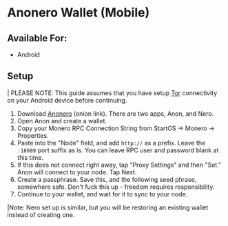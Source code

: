 # Anonero Wallet (Mobile)

## Available For:

- Android

## Setup

| PLEASE NOTE: This guide assumes that you have setup [Tor](https://docs.start9.com/latest/user-manual/connecting/connecting-tor/tor-os/tor-android) connectivity on your Android device before continuing.

1. Download [Anonero](http://anonero5wmhraxqsvzq2ncgptq6gq45qoto6fnkfwughfl4gbt44swad.onion/) (onion link). There are two apps, Anon, and Nero.
1. Open Anon and create a wallet.
1. Copy your Monero RPC Connection String from StartOS -> Monero -> Properties.
1. Paste into the "Node" field, and add `http://` as a prefix. Leave the `:18089` port suffix as is. You can leave RPC user and password blank at this time.
1. If this does not connect right away, tap "Proxy Settings" and then "Set." Anon will connect to your node. Tap Next.
1. Create a passphrase. Save this, and the following seed phrase, somewhere safe. Don't fuck this up - freedom requires responsibility.
1. Continue to your wallet, and wait for it to sync to your node.

|Note: Nero set up is similar, but you will be restoring an existing wallet instead of creating one.
